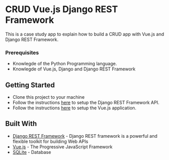 # CRUD Vue.js Django REST Framework

This is a case study app to explain how to build a CRUD app with Vue.js and Django REST Framework.

### Prerequisites
* Knowlegde of the Python Programming language.
* Knowlegde of Vue.js, Django and Django REST Framework

## Getting Started
* Clone this project to your machine
* Follow the instructions [here](https://github.com/nioperas06/crud-vuejs-django-rest-framework/tree/master/subscription-api) to setup the Django REST Framework API.
* Follow the instructions [here]() to setup the Vue.js application.

## Built With

* [Django REST Framework](https://www.django-rest-framework.org/) - Django REST framework is a powerful and flexible toolkit for building Web APIs
* [Vue.js](https://vuejs.org/) - The Progressive JavaScript Framework
* [SQLite](https://www.sqlite.org/index.html) - Database
